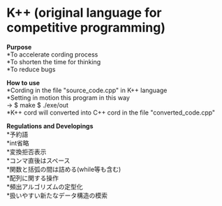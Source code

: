 # K++ (original language for competitive programming)

**Purpose**  
  *To accelerate cording process  
  *To shorten the time for thinking  
  *To reduce bugs  
 
**How to use**  
  *Cording in the file "source_code.cpp" in K++ language  
  *Setting in motion this program in this way  
      ->   $ make   $ ./exe/out  
  *K++ cord will converted into C++ cord in the file "converted_code.cpp"  
  
**Regulations and Developings**  
  *予約語  
  *int省略  
  *変換拒否表示  
  *コンマ直後はスペース  
  *関数と括弧の間は詰める(while等も含む)  
  *配列に関する操作  
  *頻出アルゴリズムの定型化  
  *扱いやすい新たなデータ構造の模索  
